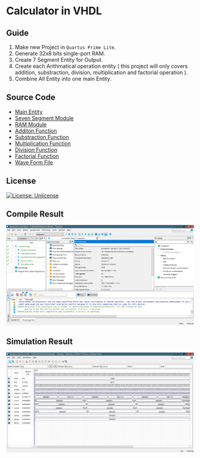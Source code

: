# Calculator in VHDL

## Guide
1. Make new Project in `Quartus Prime Lite`.
2. Generate 32x8 bits single-port RAM.
3. Create 7 Segment Entity for Output.
4. Create each Arithmatical operation entity ( this project will only covers addition, substraction, division, multiplication and factorial operation ).
5. Combine All Entity into one main Entity.

## Source Code
- <a href = "https://github.com/GeraldoMartua/PraktikumPSD/blob/master/Modul%206/06_PSD_PG_02_Ilham%20Mulya%20Rafid_1706985994/Memblock_Calc.vhd" >Main Entity</a>
- <a href = "https://github.com/GeraldoMartua/PraktikumPSD/blob/master/Modul%206/06_PSD_PG_02_Ilham%20Mulya%20Rafid_1706985994/seven_segment.vhd" >Seven Segment Module</a>
- <a href = "https://github.com/GeraldoMartua/PraktikumPSD/blob/master/Modul%206/06_PSD_PG_02_Ilham%20Mulya%20Rafid_1706985994/ram32x8.vhd" >RAM Module</a>
- <a href = "https://github.com/GeraldoMartua/PraktikumPSD/blob/master/Modul%206/06_PSD_PG_02_Ilham%20Mulya%20Rafid_1706985994/Decimal_Adder.vhd" >Additon Function</a>
- <a href = "https://github.com/GeraldoMartua/PraktikumPSD/blob/master/Modul%206/06_PSD_PG_02_Ilham%20Mulya%20Rafid_1706985994/Decimal_Substractor.vhd" >Substraction Function</a>
- <a href = "https://github.com/GeraldoMartua/PraktikumPSD/blob/master/Modul%206/06_PSD_PG_02_Ilham%20Mulya%20Rafid_1706985994/Decimal_Multiplier.vhd" >Multiplication Function</a>
- <a href = "https://github.com/GeraldoMartua/PraktikumPSD/blob/master/Modul%206/06_PSD_PG_02_Ilham%20Mulya%20Rafid_1706985994/Decimal_Divider.vhd" >Division Function</a>
- <a href = "https://github.com/GeraldoMartua/PraktikumPSD/blob/master/Modul%206/06_PSD_PG_02_Ilham%20Mulya%20Rafid_1706985994/Decimal_Factorial.vhd" >Factorial Function</a>
- <a href = "https://github.com/GeraldoMartua/PraktikumPSD/blob/master/Modul%206/06_PSD_PG_02_Ilham%20Mulya%20Rafid_1706985994/Waveform1.vwf" >Wave Form File</a>
## License
[![License: Unlicense](https://img.shields.io/badge/license-Unlicense-blue.svg)](http://unlicense.org/)

## Compile Result
![](https://github.com/GeraldoMartua/PraktikumPSD/blob/master/Modul%206/06_PSD_PG_02_Ilham%20Mulya%20Rafid_1706985994/Screenshot%20Compile.jpg)
## Simulation Result
![](https://github.com/GeraldoMartua/PraktikumPSD/blob/master/Modul%206/06_PSD_PG_02_Ilham%20Mulya%20Rafid_1706985994/Screenshot%20Sim.jpg)
